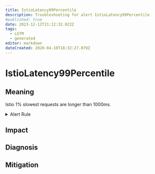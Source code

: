 ```yaml
---
title: IstioLatency99Percentile
description: Troubleshooting for alert IstioLatency99Percentile
#published: true
date: 2023-12-12T21:12:32.022Z
tags: 
  - LGTM
  - generated
editor: markdown
dateCreated: 2020-04-10T18:32:27.079Z
---
```


# IstioLatency99Percentile

## Meaning
[//]: # "Short paragraph that explains what the alert means"
Istio 1% slowest requests are longer than 1000ms.

<details>
  <summary>Alert Rule</summary>

{{% rule "istio/istio-internal.yml" "IstioLatency99Percentile" %}}

{{% comment %}}

```yaml
alert: IstioLatency99Percentile
expr: histogram_quantile(0.99, sum(rate(istio_request_duration_milliseconds_bucket[1m])) by (destination_canonical_service, destination_workload_namespace, source_canonical_service, source_workload_namespace, le)) > 1000
for: 1m
labels:
    severity: warning
annotations:
    summary: Istio latency 99 percentile (instance {{ $labels.instance }})
    description: |-
        Istio 1% slowest requests are longer than 1000ms.
          VALUE = {{ $value }}
          LABELS = {{ $labels }}
    runbook: https://github.com/srerun/prometheus-alerts/blob/main/content/runbooks/istio-internal/IstioLatency99Percentile.md

```

{{% /comment %}}

</details>


## Impact
[//]: # "What could / will happen if the alert is not addressed"



## Diagnosis
[//]: # "Steps to take to identify the cause of the problem"



## Mitigation
[//]: # "The steps necessary to resolve the alert"
